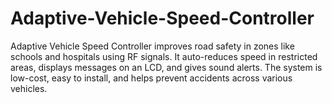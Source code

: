 # Adaptive-Vehicle-Speed-Controller
Adaptive Vehicle Speed Controller improves road safety in zones like schools and hospitals using RF signals. It auto-reduces speed in restricted areas, displays messages on an LCD, and gives sound alerts. The system is low-cost, easy to install, and helps prevent accidents across various vehicles.

